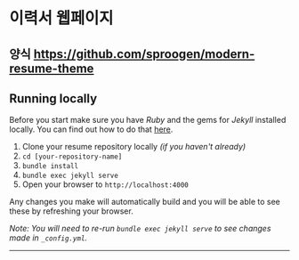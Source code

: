 # 이력서 웹페이지

## 양식 https://github.com/sproogen/modern-resume-theme

## Running locally

Before you start make sure you have _Ruby_ and the gems for _Jekyll_ installed locally. You can find out how to do that [here](https://jekyllrb.com/docs/installation/).

1. Clone your resume repository locally _(if you haven't already)_
2. `cd [your-repository-name]`
3. `bundle install`
4. `bundle exec jekyll serve`
5. Open your browser to `http://localhost:4000`

Any changes you make will automatically build and you will be able to see these by refreshing your browser.

_Note: You will need to re-run `bundle exec jekyll serve` to see changes made in `_config.yml`._

---
